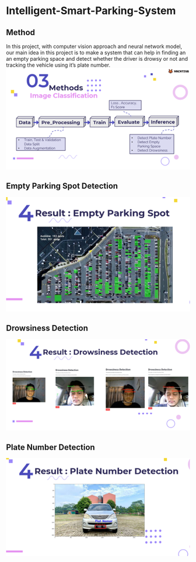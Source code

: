 # Intelligent-Smart-Parking-System
## Method
In this project, with computer vision approach and neural network model, our main idea in this project is to make a system that can help in finding an an empty parking space and detect whether the driver is drowsy or not and tracking the vehicle using it’s plate number.
![xx](https://github.com/hafidzali04/Intelligent-Smart-Parking-System/blob/35a64d2b90fc6cd5e4b6f603512e0fd28680b24e/Screenshot%202022-02-11%20194300.png)
## Empty Parking Spot Detection
![xx](https://github.com/hafidzali04/Intelligent-Smart-Parking-System/blob/35a64d2b90fc6cd5e4b6f603512e0fd28680b24e/Screenshot%202022-02-11%20194234.png)
## Drowsiness Detection
![xx](https://github.com/hafidzali04/Intelligent-Smart-Parking-System/blob/35a64d2b90fc6cd5e4b6f603512e0fd28680b24e/Screenshot%202022-02-11%20194316.png)
## Plate Number Detection
![xx](https://github.com/hafidzali04/Intelligent-Smart-Parking-System/blob/35a64d2b90fc6cd5e4b6f603512e0fd28680b24e/Screenshot%202022-02-11%20194346.png)
